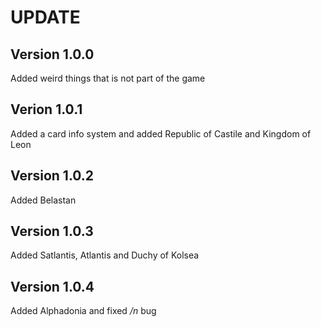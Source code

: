 # UPDATE
## Version 1.0.0
Added weird things that is not part of the game
## Verion 1.0.1
Added a card info system and added Republic of Castile and Kingdom of Leon
## Version 1.0.2
Added Belastan
## Version 1.0.3
Added Satlantis, Atlantis and Duchy of Kolsea
## Version 1.0.4
Added Alphadonia and fixed */n* bug

